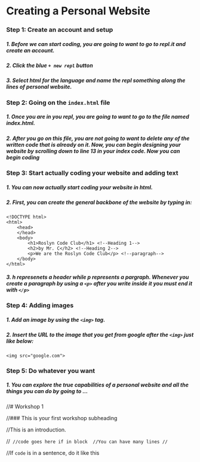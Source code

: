 
# **Creating a Personal Website**
### Step 1: Create an account and setup
##### 1. Before we can start coding, you are going to want to go to repl.it and create an account.
##### 2. Click the blue ` + new repl ` button 
##### 3. Select *html* for the language and name the repl something along the lines of *personal website*.


### Step 2: Going on the `index.html` file
##### 1. Once you are in you repl, you are going to want to go to the file named *index.html*.
##### 2. After you go on this file, you are not going to want to delete any of the written code that is already on it. Now, you can begin designing your website by scrolling down to line 13 in your index code. Now you can begin coding


### Step 3: Start actually coding your website and adding text

##### 1. You can now actually start coding your website in html.
##### 2. First, you can create the general backbone of the website by typing in:
```
<!DOCTYPE html>
<html>
    <head>
    </head>
    <body>
        <h1>Roslyn Code Club</h1> <!--Heading 1-->
        <h2>by Mr. C</h2> <!--Heading 2-->
        <p>We are the Roslyn Code Club</p> <!--paragraph-->
    </body>
</html>

```

##### 3. *h* represenets a header while *p* represents a pargraph. Whenever you create a paragraph by using a `<p>` after you write inside it you must end it with `</p>`

### Step 4: Adding images
##### 1. Add an image by using the `<img>` tag.
##### 2. Insert the URL to the image that you get from google after the `<img>` just like below:
```
<img src="google.com">

```
### Step 5: Do whatever you want 
##### 1. You can explore the true capabilities of a personal website and all the things you can do by going to ...





//# Workshop 1

//### This is your first workshop subheading

//This is an introduction.

//```
//code goes here if in block 
//You can have many lines
//```

//If `code` is in a sentence, do it like this
